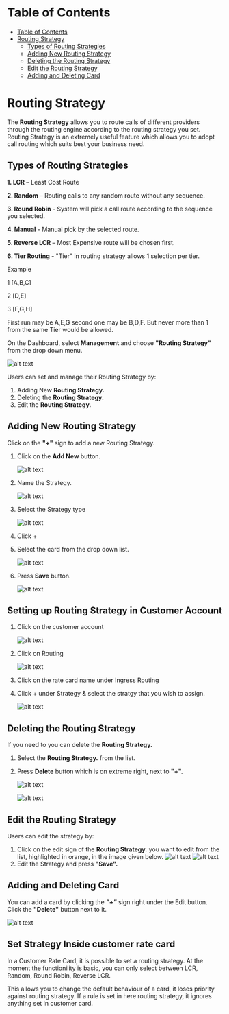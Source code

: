 # Table of Contents

* [Table of Contents](#table-of-contents)
* [Routing Strategy](#routing-strategy)
    * [Types of Routing Strategies](#types-of-routing-strategies)
    * [Adding New Routing Strategy](#adding-new-routing-strategy)
    * [Deleting the Routing Strategy](#deleting-the-routing-strategy)
    * [Edit the Routing Strategy](#edit-the-routing-strategy)
    * [Adding and Deleting Card](#adding-and-deleting-card)


# Routing Strategy

The **Routing Strategy** allows you to route calls of different providers through the routing engine according to the routing strategy you set. Routing Strategy is an extremely useful feature which allows you to adopt call routing which suits best your business need.

## Types of Routing Strategies

**1. LCR** – Least Cost Route

**2. Random** – Routing calls to any random route without any sequence.

**3. Round Robin** - System will pick a call route according to the sequence you selected.
  
**4. Manual** - Manual pick by the selected route.
  
**5. Reverse LCR** – Most Expensive route will be chosen first.

**6. Tier Routing**  -  "Tier" in routing strategy allows 1 selection per tier.

Example

1 [A,B,C]

2 [D,E]

3 [F,G,H]

First run may be A,E,G second one may be B,D,F. But never more than 1 from the same Tier would be allowed.

On the Dashboard, select **Management** and choose **"Routing Strategy"** from the drop down menu.

   ![alt text][routing-dashboard-new]

Users can set and manage their Routing Strategy by:
 
1. Adding New **Routing Strategy.**
2. Deleting the **Routing Strategy.**
3. Edit the **Routing Strategy.**

## Adding New Routing Strategy

Click on the **"+"** sign to add a new Routing Strategy.

1. Click on the **Add New** button.

   ![alt text][routing-strategy2]

2. Name the Strategy.

   ![alt text][routing-strategy3]

3. Select the Strategy type

   ![alt text][routing-strategy4]

4. Click + 
5. Select the card from the drop down list.

   ![alt text][routing-strategy5]

6. Press **Save** button.

   ![alt text][routing-strategy6]

## Setting up Routing Strategy in Customer Account

1. Click on the customer account

   ![alt text][routing-strategy7]

2. Click on Routing

   ![alt text][routing-strategy8]

3. Click on the rate card name under Ingress Routing
4. Click + under Strategy & select the stratgy that you wish to assign.

   ![alt text][routing-strategy9]

## Deleting the Routing Strategy

If you need to you can delete the **Routing Strategy.**

1. Select the **Routing Strategy.** from the list.
2. Press **Delete** button which is on extreme right, next to **"+".**

   ![alt text][routing-strategy10]

   ![alt text][routing-strategy11]

## Edit the Routing Strategy
Users can edit the strategy by:

1. Click on the edit sign of the **Routing Strategy.** you want to edit from the list, highlighted in orange, in the image given below. 
   ![alt text][routing-strategy12]
   ![alt text][routing-strategy13]
2. Edit the Strategy and press **"Save".**

## Adding and Deleting Card

You can add a card by clicking the **_"+"_** sign right under the Edit button. Click the **"Delete"** button next to it.

   ![alt text][routing-strategy14]

## Set Strategy Inside customer rate card

In a Customer Rate Card, it is possible to set a routing strategy. At the moment the functionility is basic, you can only select between LCR, Random, Round Robin, Reverse LCR.

This allows you to change the default behaviour of a card, it loses priority against routing strategy. If a rule is set in here routing strategy, it ignores anything set in customer card.

[routing-dashboard-new]: https://raw.githubusercontent.com/digipigeon/connexcs-user-docs/master/img/routing-dashboard-new.png "routing-dashboard"

[edit-routing]: https://raw.githubusercontent.com/digipigeon/connexcs-user-docs/master/img/edit-routing.png "edit-routing"

[routing-strategy]: https://raw.githubusercontent.com/digipigeon/connexcs-user-docs/master/img/routing-strategy.png "routing-strategy"

[edit-routing-strategy]: https://raw.githubusercontent.com/digipigeon/connexcs-user-docs/master/img/edit-routing-strategy.png "edit-routing-strategy"


[routing-strategy1]: https://raw.githubusercontent.com/digipigeon/connexcs-user-docs/master/new-img/routing-strategy1.png "routing-strategy1"
[routing-strategy2]: https://raw.githubusercontent.com/digipigeon/connexcs-user-docs/master/new-img/routing-strategy2.png "routing-strategy2"
[routing-strategy3]: https://raw.githubusercontent.com/digipigeon/connexcs-user-docs/master/new-img/routing-strategy3.png "routing-strategy3"
[routing-strategy4]: https://raw.githubusercontent.com/digipigeon/connexcs-user-docs/master/new-img/routing-strategy4.png "routing-strategy4"
[routing-strategy5]: https://raw.githubusercontent.com/digipigeon/connexcs-user-docs/master/new-img/routing-strategy5.png "routing-strategy5"
[routing-strategy6]: https://raw.githubusercontent.com/digipigeon/connexcs-user-docs/master/new-img/routing-strategy6.png "routing-strategy6"

[routing-strategy7]: https://raw.githubusercontent.com/digipigeon/connexcs-user-docs/master/new-img/routing-strategy7.png "routing-strategy7"
[routing-strategy8]: https://raw.githubusercontent.com/digipigeon/connexcs-user-docs/master/new-img/routing-strategy8.png "routing-strategy8"
[routing-strategy9]: https://raw.githubusercontent.com/digipigeon/connexcs-user-docs/master/new-img/routing-strategy9.png "routing-strategy9"
[routing-strategy10]: https://raw.githubusercontent.com/digipigeon/connexcs-user-docs/master/new-img/routing-strategy10.png "routing-strategy10"
[routing-strategy11]: https://raw.githubusercontent.com/digipigeon/connexcs-user-docs/master/new-img/routing-strategy11.png "routing-strategy11"
[routing-strategy12]: https://raw.githubusercontent.com/digipigeon/connexcs-user-docs/master/new-img/routing-strategy12.png "routing-strategy12"
[routing-strategy13]: https://raw.githubusercontent.com/digipigeon/connexcs-user-docs/master/new-img/routing-strategy13.png "routing-strategy13"
[routing-strategy14]: https://raw.githubusercontent.com/digipigeon/connexcs-user-docs/master/new-img/routing-strategy14.png "routing-strategy14"
